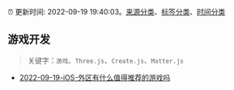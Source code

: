 :alarm_clock: 更新时间: 2022-09-19 19:40:03。[来源分类](../README.md)、[标签分类](../TAGS.md)、[时间分类](../TIMELINE.md)

## 游戏开发


> 关键字：`游戏`、`Three.js`、`Create.js`、`Matter.js`



- [2022-09-19-iOS-外区有什么值得推荐的游戏吗](https://www.v2ex.com/t/881423) 